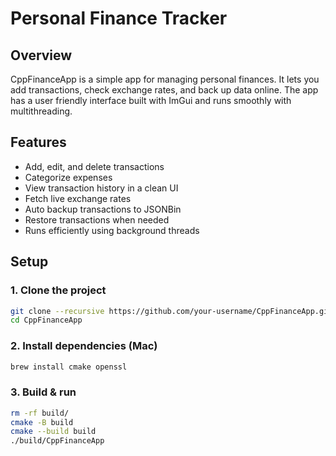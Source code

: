 # **Personal Finance Tracker**  

## **Overview**  
CppFinanceApp is a simple app for managing personal finances. It lets you add transactions, check exchange rates, and back up data online. The app has a user friendly interface built with ImGui and runs smoothly with multithreading.  

## **Features**  
- Add, edit, and delete transactions  
- Categorize expenses  
- View transaction history in a clean UI  
- Fetch live exchange rates  
- Auto backup transactions to JSONBin  
- Restore transactions when needed  
- Runs efficiently using background threads  

## **Setup**  

### **1. Clone the project**  
```sh
git clone --recursive https://github.com/your-username/CppFinanceApp.git
cd CppFinanceApp
```

### **2. Install dependencies (Mac)**  
```sh
brew install cmake openssl
```

### **3. Build & run**  
```sh
rm -rf build/                      
cmake -B build                     
cmake --build build                 
./build/CppFinanceApp               
```
